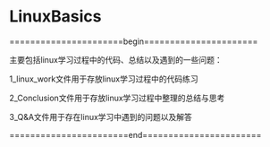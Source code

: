 # LinuxBasics
======================begin======================

主要包括linux学习过程中的代码、总结以及遇到的一些问题：

1_linux_work文件用于存放linux学习过程中的代码练习

2_Conclusion文件用于存放linux学习过程中整理的总结与思考

3_Q&A文件用于存在linux学习中遇到的问题以及解答

=======================end=======================
